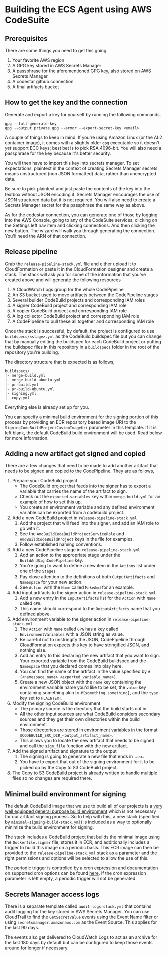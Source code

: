 # Building the ECS Agent using AWS CodeSuite

## Prerequisites

There are some things you need to get this going

1. Your favorite AWS region
1. A GPG key stored in AWS Secrets Manager
1. A passphrase for the aforementioned GPG key, also stored on AWS Secrets Manager
1. A codestar github connection
1. A final artifacts bucket

## How to get the key and the connection

Generate and export a key for yourself by running the following commands.

```shell
gpg --full-generate-key
gpg --output private.gpg --armor --export-secret-key <email>
```

A couple of things to keep in mind. If you're using Amazon Linux (or the AL2 container image), it comes with a slightly older `gpg` executable so it doesn't _yet_ support ECC keys; best bet is to pick RSA 4096-bit. You will also need a passphrase for the key because it's better security.

You will then have to import this key into secrets manager. To set expectations, plaintext in the context of creating Secrets Manager secrets means unstructured (non JSON formatted) data, rather than unencrypted data.

Be sure to pick plaintext and just paste the contents of the key into the textbox without JSON encoding it. Secrets Manager encourages the use of JSON structured data but it is not required. You will also need to create a Secrets Manager secret for the passphrase the same way as above.

As for the codestar connection, you can generate one of those by logging into the AWS Console, going to any of the CodeSuite services, clicking on the Settings left nav item and clicking connections. And then clicking the new button. The wizard will walk you through generating the connection. You'll need the ARN of that connection.

## Release pipeline

Grab the `release-pipeline-stack.yml` file and either upload it to CloudFormation or paste it in the CloudFormation designer and create a stack. The stack will ask you for some of the information that you've created above and will generate the following resources

1. A CloudWatch Logs group for the whole CodePipeline
1. An S3 bucket used to move artifacts between the CodePipeline stages
1. Several builder CodeBuild projects and corresponding IAM roles
1. A signer CodeBuild project and corresponding IAM role
1. A copier CodeBuild project and corresponding IAM role
1. A log collector CodeBuild project and corresponding IAM role
1. A CodePipeline to pull these all together and corresponding IAM role

Once the stack is successful, by default, the project is configured to use `buildspecs/<stage>.yml` as the CodeBuild buildspec file but you can change that by manually editing the buildspec for each CodeBuild project or putting the buildspec files in this repository in a `buildspecs` folder in the root of the repository you're building.

The directory structure that is expected is as follows,

```
buildspecs/
|- merge-build.yml
|- merge-build-ubuntu.yml
|- pr-build.yml
|- pr-build-ubuntu.yml
|- signing.yml
|- copy.yml
```

Everything else is already set up for you.

You can specify a minimal build environment for the signing portion of this process by providing an ECR repository based image URI to the `SigningCodeBuildProjectCustomImageUri` parameter in this template. If it is left blank, the default CodeBuild build environment will be used. Read below for more information.

## Adding a new artifact get signed and copied

There are a few changes that need to be made to add another artifact that needs to be signed and copied to the CodePipeline. They are as follows,

1. Prepare your CodeBuild project
   - The CodeBuild project that feeds into the signer has to export a variable that carries the name of the artifact to sign.
   - Check out the `exported-variables` key within `merge-build.yml` for an example of how to set this up.
   - You create an environment variable and any defined environment variable can be exported from a codebuild project.
1. Add a new CodeBuild project in `release-pipeline-stack.yml`
   1. Add the project that will feed into the signer, and add an IAM role to go with it.
   2. See the `AmdBuildCodeBuildProjectServiceRole` and `AmdBuildCodeBuildProject` keys in the file for examples.
   3. Follow established naming conventions.
1. Add a new CodePipeline stage in `release-pipeline-stack.yml`
   1. Add an action to the appropriate stage under the `BuildAndSignCodePipeline` key.
   1. You're going to want to define a new item in the `Actions` list under one of the `Stages`
   1. Pay close attention to the definitions of both `OutputArtifacts` and `Namespace` for your new action.
   1. See `Action` with the `Name` called `MakeAmd` for an example.
1. Add input artifacts to the signer action in `release-pipeline-stack.yml`
   1. Add a new entry in the `InputArtifacts` list for the `Action` with `Name` called `GPG`.
   2. This name should correspond to the `OutputArtifacts` name that you defined above.
1. Add environment variable to the signer action in `release-pipeline-stack.yml`
   1. The `Action` with `Name` called `GPG` has a key called `EnvironmentVariables` with a JSON string as value.
   1. Be careful not to unstringify the JSON, CodePipeline through CloudFormation expects this key to have stringified JSON, and nothing else.
   1. Add an entry to this declaring the new artifact that you want to sign. Your exported variable from the CodeBuild buildspec and the `Namespace` that you declared comes into play here.
   1. You can find the name of the artifact in the value specified by `#{<namespace_name>.<exported_variable_name>}`.
   1. Create a new JSON object with the `name` key containing the environment variable name you'd like to be set, the `value` key containing something akin to `#{something.something}`, and the `type` key set to `PLAINTEXT`.
1. Modify the signing CodeBuild environment
   - The primary source is the directory that the build starts out in.
   - All the other input sources are what CodeBuild considers secondary sources and they get their own directories within the build environment.
   - Those directories are stored in environment variables in the format `$CODEBUILD_SRC_DIR_<output_artifact_name>`.
   - This allows you to locate the new artifact that needs to be signed and call the `sign_file` function with the new artifact.
1. Add the signed artifact and signature to the output
   1. The signing is going to generate a new file that ends in `.asc`.
   1. You have to export that out of the signing environment for it to be picked up by the Copy to S3 CodeBuild project.
1. The Copy to S3 CodeBuild project is already written to handle multiple files so no changes are required there.

## Minimal build environment for signing

The default CodeBuild image that we use to build all of our projects is a [very well equipped general purpose build environment](https://github.com/aws/aws-codebuild-docker-images) which is not necessary for our artifact signing process. So to help with this, a new stack (specified by `minimal-signing-build-stack.yml`) is included as a way to optionally minimize the build environment for signing.

The stack includes a CodeBuild project that builds the minimal image using the `Dockerfile.signer` file, stores it in ECR, and additionally includes a trigger to build this image on a periodic basis. This ECR image can then be provided to the `release-pipeline-stack.yml` stack as a parameter and the right permissions and options will be selected to allow the use of this.

The periodic trigger is controlled by a cron expression and documentation on supported cron options can be found [here](https://docs.aws.amazon.com/AmazonCloudWatch/latest/events/ScheduledEvents.html). If the cron expression parameter is left empty, a periodic trigger will not be generated.

## Secrets Manager access logs

There is a separate template called `audit-logs-stack.yml` that contains audit logging for the key stored in AWS Secrets Manager. You can use CloudTrail to find the `GetSecretValue` events using the Event Name filter or using `secretsmanager.amazonaws.com` as the Event Source. This applies for the last 90 days.

The events also get delivered to CloudWatch Logs to act as an archive for the last 180 days by default but can be configured to keep those events around for longer if necessary.
